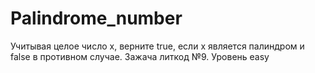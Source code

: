 # Palindrome_number
Учитывая целое число x, верните true, если x является палиндром и false в противном случае.
Зажача литкод №9.
Уровень easy
